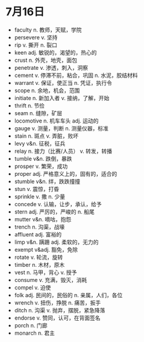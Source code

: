 # 7月16日

- faculty n. 教师，天赋，学院
- persevere v. 坚持
- rip v. 撕开 n. 裂口
- keen adj. 敏锐的，渴望的，热心的
- crust n. 外壳，地壳，面包
- penetrate v. 渗透，刺入，洞察
- cement v. 停滞不前，粘合，巩固 n. 水泥，胶结材料
- warrant v. 保证，使正当 n. 凭证，执行令
- scope n. 余地，机会，范围
- initiate n. 新加入者 v. 接纳，了解，开始
- thrift n. 节俭
- seam n. 缝隙，矿层
- locomotive n. 机车车头 adj. 运动的
- gauge v. 测量，判断 n. 测量仪器，标准
- stain n. 斑点 v. 弄脏，败坏
- levy v&n. 征税，征兵
- relay n. 接力（比赛/人员） v. 转发，转播
- tumble v&n. 跌倒，暴跌
- prosper v. 繁荣，成功
- proper adj. 严格意义上的，固有的，适合的
- stumble v&n. 绊，跌跌撞撞
- stun v. 震惊，打昏
- sprinkle v. 撒 n. 少量
- concede v. 认输，让步，承认，给予
- stern adj. 严厉的，严峻的 n. 船尾
- mutter v&n. 嘀咕，抱怨
- trench n. 沟渠，战壕
- affluent adj. 富裕的
- limp v&n. 蹒跚 adj. 柔软的，无力的
- exempt v&adj. 豁免，免除
- rotate v. 轮流，旋转
- timber n. 木材，原木
- vest n. 马甲，背心 v. 授予
- consume v. 充满，毁灭，消耗
- compel v. 迫使
- folk adj. 民间的，民俗的 n. 亲属，人们，各位
- wrench v. 扭伤，挣脱 n. 痛苦，扳手
- ditch n. 沟渠 v. 抛弃，摆脱，紧急降落
- endorse v. 赞同，认可，在背面签名
- porch n. 门廊
- monarch n. 君主
